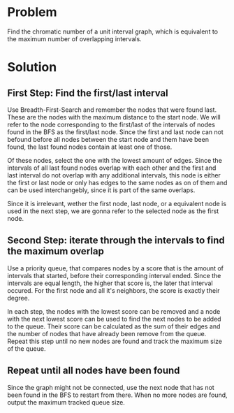 # Problem
Find the chromatic number of a unit interval graph, which is equivalent to the maximum number of overlapping intervals.

# Solution
## First Step: Find the first/last interval
Use Breadth-First-Search and remember the nodes that were found last.
These are the nodes with the maximum distance to the start node.
We will refer to the node corresponding to the first/last of the intervals of nodes found in the BFS as the first/last node.
Since the first and last node can not befound before all nodes between the start node and them have been found,
the last found nodes contain at least one of those.

Of these nodes, select the one with the lowest amount of edges. 
Since the intervals of all last found nodes overlap with each other and the first and last interval do not overlap with any additional intervals,
this node is either the first or last node or only has edges to the same nodes as on of them and can be used interchangebly, since it is part of the same overlaps.

Since it is irrelevant, wether the first node, last node, or a equivalent node is used in the next step, we are gonna refer to the selected node as the first node.

## Second Step: iterate through the intervals to find the maximum overlap
Use a priority queue, that compares nodes by a score that is the amount of intervals that started, before their corresponding interval ended. Since the intervals are equal length,
the higher that score is, the later that interval occured. For the first node and all it's neighbors, the score is exactly their degree.

In each step, the nodes with the lowest score can be removed and a node with the next lowest score can be used to find the next nodes to be added to the queue.
Their score can be calculated as the sum of their edges and the number of nodes that have already been remove from the queue.
Repeat this step until no new nodes are found and track the maximum size of the queue.

## Repeat until all nodes have been found
Since the graph might not be connected, use the next node that has not been found in the BFS to restart from there.
When no more nodes are found, output the maximum tracked queue size.
